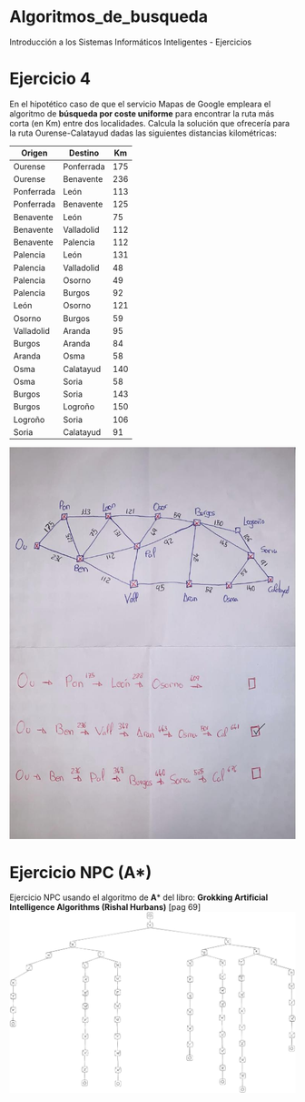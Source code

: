 # Algoritmos_de_busqueda
Introducción a los Sistemas Informáticos Inteligentes - Ejercicios

# Ejercicio 4
En el hipotético caso de que el servicio Mapas de Google empleara el algoritmo de **búsqueda por coste uniforme** para encontrar la ruta más corta (en Km) entre dos localidades. 
Calcula la solución que ofrecería para la ruta Ourense-Calatayud dadas las siguientes
distancias kilométricas:

| Origen       | Destino       | Km |
|--------------|---------------|-----------|
| Ourense      | Ponferrada    | 175       |
| Ourense      | Benavente     | 236       |
| Ponferrada   | León          | 113       |
| Ponferrada   | Benavente     | 125       |
| Benavente    | León          | 75        |
| Benavente    | Valladolid    | 112       |
| Benavente    | Palencia      | 112       |
| Palencia     | León          | 131       |
| Palencia     | Valladolid    | 48        |
| Palencia     | Osorno        | 49        |
| Palencia     | Burgos        | 92        |
| León         | Osorno        | 121       |
| Osorno       | Burgos        | 59        |
| Valladolid   | Aranda        | 95        |
| Burgos       | Aranda        | 84        |
| Aranda       | Osma          | 58        |
| Osma         | Calatayud     | 140       |
| Osma         | Soria         | 58        |
| Burgos       | Soria         | 143       |
| Burgos       | Logroño       | 150       |
| Logroño      | Soria         | 106       |
| Soria        | Calatayud     | 91        |


![Grafo solución ejercicio 4](./Ejercicio_4/Ejercicio4_MIA.jpg)

# Ejercicio NPC (A*)
Ejercicio NPC usando el algoritmo de **A*** del libro: **Grokking Artificial Intelligence Algorithms (Rishal Hurbans)** [pag 69]
![Solución ejercicio NPC (A*)](./Ejercicio_NPC_(A-star)/Ejercicio_NPC_(A-star).jpg)